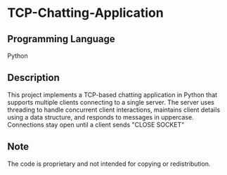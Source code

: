 # TCP-Chatting-Application

## Programming Language
Python

## Description
This project implements a TCP-based chatting application in Python that supports multiple clients connecting to a single server. The server uses threading to handle concurrent client interactions, maintains client details using a data structure, and responds to messages in uppercase. Connections stay open until a client sends "CLOSE SOCKET"

## Note
The code is proprietary and not intended for copying or redistribution.

